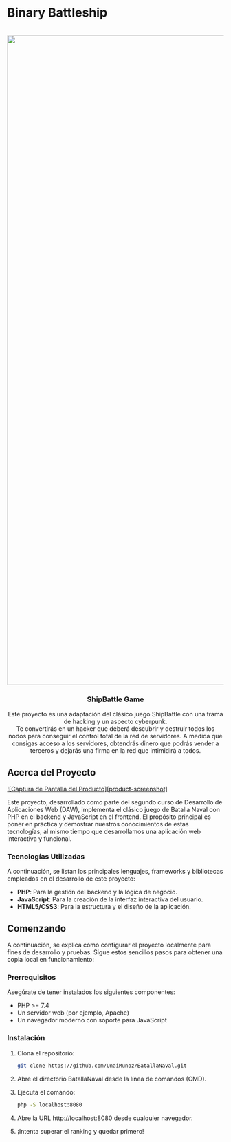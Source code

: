 # Binary Battleship

<!-- PROJECT LOGO -->
<br />
<div align="center">

<img width="1512" alt="image" src="https://github.com/user-attachments/assets/275dd16a-e85c-414a-90ae-34865592e904">


  <h3 align="center">ShipBattle Game</h3>

  <p align="center">
    Este proyecto es una adaptación del clásico juego ShipBattle con una trama de hacking y un aspecto cyberpunk.
    <br>
    Te convertirás en un hacker que deberá descubrir y destruir todos los nodos para conseguir el control total de la red de servidores.
    A medida que consigas acceso a los servidores, obtendrás dinero que podrás vender a terceros y dejarás una firma en la red que intimidirá a todos.
  </p>
</div>

<!-- ABOUT THE PROJECT -->
## Acerca del Proyecto

[![Captura de Pantalla del Producto][product-screenshot]](https://example.com)

Este proyecto, desarrollado como parte del segundo curso de Desarrollo de Aplicaciones Web (DAW), implementa el clásico juego de Batalla Naval con PHP en el backend y JavaScript en el frontend. El propósito principal es poner en práctica y demostrar nuestros conocimientos de estas tecnologías, al mismo tiempo que desarrollamos una aplicación web interactiva y funcional.

### Tecnologías Utilizadas

A continuación, se listan los principales lenguajes, frameworks y bibliotecas empleados en el desarrollo de este proyecto:

* **PHP**: Para la gestión del backend y la lógica de negocio.
* **JavaScript**: Para la creación de la interfaz interactiva del usuario.
* **HTML5/CSS3**: Para la estructura y el diseño de la aplicación.

<!-- GETTING STARTED -->
## Comenzando

A continuación, se explica cómo configurar el proyecto localmente para fines de desarrollo y pruebas. Sigue estos sencillos pasos para obtener una copia local en funcionamiento:

### Prerrequisitos

Asegúrate de tener instalados los siguientes componentes:

* PHP >= 7.4
* Un servidor web (por ejemplo, Apache)
* Un navegador moderno con soporte para JavaScript

### Instalación

1. Clona el repositorio:

   ```sh
   git clone https://github.com/UnaiMunoz/BatallaNaval.git
   ```
2. Abre el directorio BatallaNaval desde la línea de comandos (CMD).

3. Ejecuta el comando:
    ```sh
   php -S localhost:8080
   ```
4. Abre la URL http://localhost:8080 desde cualquier navegador.

5. ¡Intenta superar el ranking y quedar primero!
